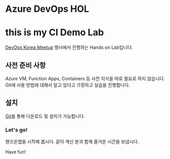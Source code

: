 # Azure DevOps HOL
# this is my CI Demo Lab

[DevOps Korea Meetup](http://meetup.devopskorea.com/201906/) 행사에서 진행하는 Hands on Lab입니다.

## 사전 준비 사항

*Azure* VM, Function Apps, Containers 등 사전 지식을 따로 필요로 하지 않습니다.
Git에 사용 방법에 대해서 알고 있다고 가정하고 실습을 진행합니다.

## 설치

[Git](https://git-scm.com/downloads)를 통해 다운로드 및 설치가 가능합니다.

### Let's go!

핸즈온랩을 시작해 봅시다. 같이 계신 분과 함께 즐거운 시간을 보냅시다.

Have fun!

